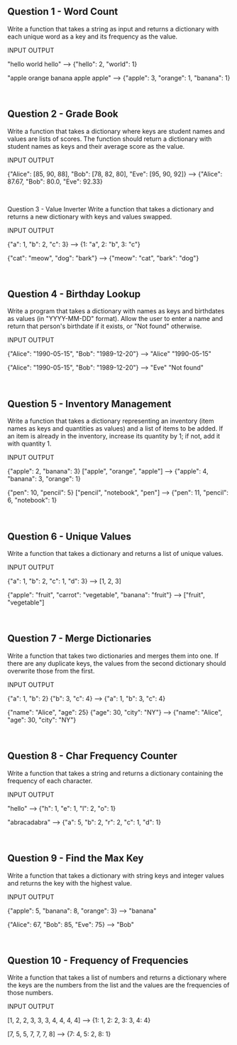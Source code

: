 ## Question 1 - Word Count
Write a function that takes a string as input and returns a dictionary with each unique word as a key and its frequency as the value.

INPUT	OUTPUT

"hello world hello"	--> {"hello": 2, "world": 1}

"apple orange banana apple apple"	--> {"apple": 3, "orange": 1, "banana": 1}

<br>

## Question 2 - Grade Book
Write a function that takes a dictionary where keys are student names and values are lists of scores. The function should return a dictionary with student names as keys and their average score as the value.

INPUT	OUTPUT

{"Alice": [85, 90, 88], "Bob": [78, 82, 80], "Eve": [95, 90, 92]}  -->    {"Alice": 87.67, "Bob": 80.0, "Eve": 92.33}

<br>

Question 3 - Value Inverter
Write a function that takes a dictionary and returns a new dictionary with keys and values swapped.

INPUT	OUTPUT

{"a": 1, "b": 2, "c": 3} -->	{1: "a", 2: "b", 3: "c"}

{"cat": "meow", "dog": "bark"} -->	{"meow": "cat", "bark": "dog"}

<br>

## Question 4 - Birthday Lookup
Write a program that takes a dictionary with names as keys and birthdates as values (in "YYYY-MM-DD" format). Allow the user to enter a name and return that person's birthdate if it exists, or "Not found" otherwise.

INPUT	OUTPUT

{"Alice": "1990-05-15", "Bob": "1989-12-20"}  -->    "Alice"	"1990-05-15"

{"Alice": "1990-05-15", "Bob": "1989-12-20"}  -->    "Eve"	"Not found"

<br>

## Question 5 - Inventory Management
Write a function that takes a dictionary representing an inventory (item names as keys and quantities as values) and a list of items to be added. If an item is already in the inventory, increase its quantity by 1; if not, add it with quantity 1.

INPUT	OUTPUT

{"apple": 2, "banana": 3}  ["apple", "orange", "apple"]	  -->  {"apple": 4, "banana": 3, "orange": 1}

{"pen": 10, "pencil": 5}   ["pencil", "notebook", "pen"]	-->    {"pen": 11, "pencil": 6, "notebook": 1}

<br>

## Question 6 - Unique Values
Write a function that takes a dictionary and returns a list of unique values.

INPUT	OUTPUT

{"a": 1, "b": 2, "c": 1, "d": 3}  -->  [1, 2, 3]

{"apple": "fruit", "carrot": "vegetable", "banana": "fruit"}  -->  ["fruit", "vegetable"]

<br>

## Question 7 - Merge Dictionaries
Write a function that takes two dictionaries and merges them into one. If there are any duplicate keys, the values from the second dictionary should overwrite those from the first.

INPUT	OUTPUT

{"a": 1, "b": 2}  {"b": 3, "c": 4}  -->    {"a": 1, "b": 3, "c": 4}

{"name": "Alice", "age": 25}  {"age": 30, "city": "NY"}   -->   {"name": "Alice", "age": 30, "city": "NY"}

<br>

## Question 8 - Char Frequency Counter
Write a function that takes a string and returns a dictionary containing the frequency of each character.

INPUT	OUTPUT

"hello"  -->  {"h": 1, "e": 1, "l": 2, "o": 1}

"abracadabra"  -->  {"a": 5, "b": 2, "r": 2, "c": 1, "d": 1}

<br>

## Question 9 - Find the Max Key
Write a function that takes a dictionary with string keys and integer values and returns the key with the highest value.

INPUT	OUTPUT

{"apple": 5, "banana": 8, "orange": 3}  -->  "banana"

{"Alice": 67, "Bob": 85, "Eve": 75}  -->   "Bob"

<br>

## Question 10 - Frequency of Frequencies
Write a function that takes a list of numbers and returns a dictionary where the keys are the numbers from the list and the values are the frequencies of those numbers.

INPUT	OUTPUT

[1, 2, 2, 3, 3, 3, 4, 4, 4, 4]  -->  {1: 1, 2: 2, 3: 3, 4: 4}

[7, 5, 5, 7, 7, 7, 8]  -->  {7: 4, 5: 2, 8: 1}
